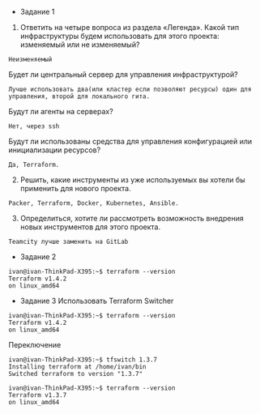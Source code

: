 - Задание 1
1. Ответить на четыре вопроса из раздела «Легенда».
Какой тип инфраструктуры будем использовать для этого проекта: изменяемый или не изменяемый?
```text
Неизменяемый
```
Будет ли центральный сервер для управления инфраструктурой?
```text
Лучше использовать два(или кластер если позволяют ресурсы) один для управления, второй для локального гита.
```
Будут ли агенты на серверах?
```text
Нет, через ssh
```
Будут ли использованы средства для управления конфигурацией или инициализации ресурсов?
```text
Да, Terraform.
```
2. Решить, какие инструменты из уже используемых вы хотели бы применить для нового проекта.
```text
Packer, Terraform, Docker, Kubernetes, Ansible.
```
3. Определиться, хотите ли рассмотреть возможность внедрения новых инструментов для этого проекта.
```text
Teamcity лучше заменить на GitLab
```

- Задание 2
```text
ivan@ivan-ThinkPad-X395:~$ terraform --version
Terraform v1.4.2
on linux_amd64
```

- Задание 3
Использовать Terraform Switcher
```text
ivan@ivan-ThinkPad-X395:~$ terraform --version
Terraform v1.4.2
on linux_amd64
```
Переключение
```text
ivan@ivan-ThinkPad-X395:~$ tfswitch 1.3.7
Installing terraform at /home/ivan/bin
Switched terraform to version "1.3.7"
```
```text
ivan@ivan-ThinkPad-X395:~$ terraform --version
Terraform v1.3.7
on linux_amd64
```

